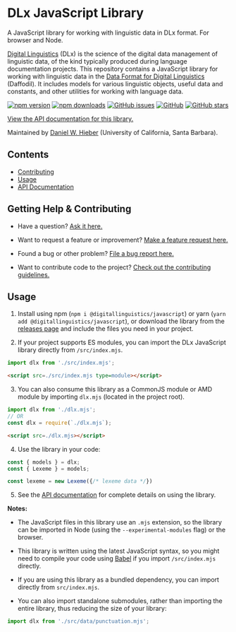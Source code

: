 # DLx JavaScript Library

A JavaScript library for working with linguistic data in DLx format. For browser and Node.

[Digital Linguistics][website] (DLx) is the science of the digital data management of linguistic data, of the kind typically produced during language documentation projects. This repository contains a JavaScript library for working with linguistic data in the [Data Format for Digital Linguistics][format] (Daffodil). It includes models for various linguistic objects, useful data and constants, and other utilities for working with language data.

[![npm version](https://img.shields.io/npm/v/@digitallinguistics/javascript.svg)][npm]
[![npm downloads](https://img.shields.io/npm/dt/@digitallinguistics/javascript.svg)][npm]
[![GitHub issues](https://img.shields.io/github/issues/digitallinguistics/javascript.svg)][issues]
[![GitHub](https://img.shields.io/github/license/digitallinguistics/javascript.svg)][license]
[![GitHub stars](https://img.shields.io/github/stars/digitallinguistics/javascript.svg?style=social)][GitHub]

[View the API documentation for this library.][docs]

Maintained by [Daniel W. Hieber][personal] (University of California, Santa Barbara).

## Contents

* [Contributing](#getting-help--contributing)
* [Usage](#usage)
* [API Documentation][docs]

## Getting Help & Contributing

* Have a question? [Ask it here.][open]

* Want to request a feature or improvement? [Make a feature request here.][open]

* Found a bug or other problem? [File a bug report here.][open]

* Want to contribute code to the project? [Check out the contributing guidelines.][contributing]

## Usage

1. Install using npm (`npm i @digitallinguistics/javascript`) or yarn (`yarn add @digitallinguistics/javascript`), or download the library from the [releases page][releases] and include the files you need in your project.

2. If your project supports ES modules, you can import the DLx JavaScript library directly from `/src/index.mjs`.

```js
import dlx from './src/index.mjs';
```

```html
<script src=./src/index.mjs type=module></script>
```

3. You can also consume this library as a CommonJS module or AMD module by importing `dlx.mjs` (located in the project root).

```js
import dlx from './dlx.mjs';
// OR
const dlx = require(`./dlx.mjs`);
```

```html
<script src=./dlx.mjs></script>
```

4. Use the library in your code:

```js
const { models } = dlx;
const { Lexeme } = models;

const lexeme = new Lexeme({/* lexeme data */})
```

5. See the [API documentation][docs] for complete details on using the library.

**Notes:**

* The JavaScript files in this library use an `.mjs` extension, so the library can be imported in Node (using the `--experimental-modules` flag) or the browser.

* This library is written using the latest JavaScript syntax, so you might need to compile your code using [Babel][Babel] if you import `/src/index.mjs` directly.

* If you are using this library as a bundled dependency, you can import directly from `src/index.mjs`.

* You can also import standalone submodules, rather than importing the entire library, thus reducing the size of your library:

```js
import dlx from './src/data/punctuation.mjs';
```

[Babel]:        https://babeljs.io/
[contributing]: https://github.com/digitallinguistics/javascript/blob/master/.github/CONTRIBUTING.md
[docs]:         https://developer.digitallinguistics.io/javascript
[format]:       https://format.digitallinguistics.io
[GitHub]:       https://github.com/digitallinguistics/javascript
[issues]:       https://github.com/digitallinguistics/javascript/issues
[license]:      https://github.com/digitallinguistics/javascript/blob/master/LICENSE.md
[npm]:          https://www.npmjs.com/package/@digitallinguistics/javascript
[open]:         https://github.com/digitallinguistics/javascript/issues/new
[personal]:     https://danielhieber.com
[releases]:     https://github.com/digitallinguistics/javascript/releases
[website]:      https://digitallinguistics.io
